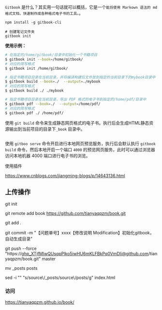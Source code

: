 

`Gitbook` 是什么？其实用一句话就可以概括，它是一个`能将使用 Markown 语法的 md 格式文档，快速制作成各种格式电子书的工具。`。



```undefined
npm install -g gitbook-cli

# 创建笔记文件夹
gitbook init
```





**使用示例：**

```bash
# 在指定的/home/gitbook/目录中初始化一个书籍项目
$ gitbook init --book=/home/gitbook/
# 对应的简写格式
$ gitbook init /home/gitbook/

# 指定书籍项目目录在当前目录，并将编译构建后文件放到指定的当前目录下的mybook目录中
$ gitbook build --book=./  --output=./mybook
# 对应的简写格式
$ gitbook build ./ ./mybook

# 指定书籍项目目录在当前目录，导出 PDF 格式的电子书到指定的/home/pdf/目录中
$ gitbook pdf --book=./  --output=/home/pdf/
# 对应的简写格式
$ gitbook pdf ./ /home/pdf/
```





使用 `git build` 命令来生成静态网页格式的电子书。执行后会生成HTML静态资源输出到当前项目的目录下`_book` 目录中。

```

```





使用 `gitboo serve` 命令开启进行本地网页预览服务，执行后会默认执行 `gitbook build` 命令，然后本地开启一个端口 `4000` 的预览网页服务，此时可以通过浏览器访问本地机器 4000 端口进行电子书的浏览。





使用插件

https://www.cnblogs.com/jiangming-blogs/p/14643136.html



## 上传操作



git init

git remote add book https://github.com/tianyaqpzm/book.git

git add .

git commit -m "【问题单号】xxxx【修改说明 Modification】初始化gitbook，自动生成目录"

git push --force "https://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@github.com/tianyaqpzm/book.git" master



mv _posts posts



sed -i "" "s/source\\/_posts/source\\/posts/g" index.html



### 访问

https://tianyaqpzm.github.io/book/

